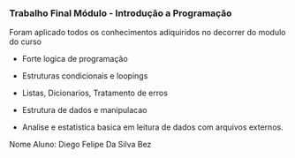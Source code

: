 ### Trabalho Final Módulo - Introdução a Programação

Foram aplicado todos os conhecimentos adiquiridos no decorrer do modulo do curso

- Forte logica de programação 

- Estruturas condicionais e loopings

- Listas, Dicionarios, Tratamento de erros

- Estrutura de dados e manipulacao

- Analise e estatistica basica em leitura de dados com arquivos externos.


Nome Aluno: Diego Felipe Da Silva Bez
